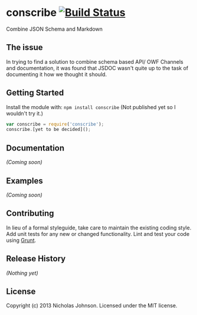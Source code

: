 # conscribe [![Build Status](https://secure.travis-ci.org/johnsonnc/conscribe.png?branch=master)](http://travis-ci.org/johnsonnc/conscribe)

Combine JSON Schema and Markdown

## The issue

In trying to find a solution to combine schema based API/ OWF Channels and documentation, it was found that JSDOC wasn't quite up to
the task of documenting it how we thought it should. 

## Getting Started

Install the module with: `npm install conscribe` (Not published yet so I wouldn't try it.)

```javascript
var conscribe = require('conscribe');
conscribe.[yet to be decided](); 
```

## Documentation
_(Coming soon)_

## Examples
_(Coming soon)_

## Contributing
In lieu of a formal styleguide, take care to maintain the existing coding style. Add unit tests for any new or changed functionality. Lint and test your code using [Grunt](http://gruntjs.com/).

## Release History
_(Nothing yet)_

## License
Copyright (c) 2013 Nicholas Johnson. Licensed under the MIT license.
